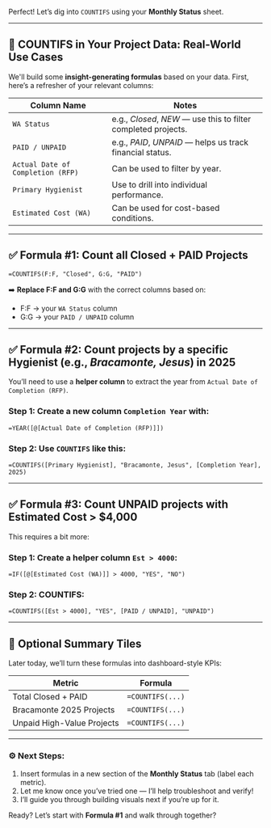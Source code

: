 
Perfect! Let’s dig into `COUNTIFS` using your **Monthly Status** sheet.

---

## 🧮 COUNTIFS in Your Project Data: Real-World Use Cases

We'll build some **insight-generating formulas** based on your data. First, here’s a refresher of your relevant columns:

| Column Name                       | Notes                                                          |
| --------------------------------- | -------------------------------------------------------------- |
| `WA Status`                       | e.g., *Closed*, *NEW* — use this to filter completed projects. |
| `PAID / UNPAID`                   | e.g., *PAID*, *UNPAID* — helps us track financial status.      |
| `Actual Date of Completion (RFP)` | Can be used to filter by year.                                 |
| `Primary Hygienist`               | Use to drill into individual performance.                      |
| `Estimated Cost (WA)`             | Can be used for cost-based conditions.                         |

---

## ✅ Formula #1: Count all **Closed + PAID** Projects

```excel
=COUNTIFS(F:F, "Closed", G:G, "PAID")
```

➡️ **Replace F\:F and G\:G** with the correct columns based on:

* F\:F → your `WA Status` column
* G\:G → your `PAID / UNPAID` column

---

## ✅ Formula #2: Count projects by a specific Hygienist (e.g., *Bracamonte, Jesus*) in 2025

You’ll need to use a **helper column** to extract the year from `Actual Date of Completion (RFP)`.

### Step 1: Create a new column `Completion Year` with:

```excel
=YEAR([@[Actual Date of Completion (RFP)]])
```

### Step 2: Use `COUNTIFS` like this:

```excel
=COUNTIFS([Primary Hygienist], "Bracamonte, Jesus", [Completion Year], 2025)
```

---

## ✅ Formula #3: Count UNPAID projects with Estimated Cost > \$4,000

This requires a bit more:

### Step 1: Create a helper column `Est > 4000`:

```excel
=IF([@[Estimated Cost (WA)]] > 4000, "YES", "NO")
```

### Step 2: COUNTIFS:

```excel
=COUNTIFS([Est > 4000], "YES", [PAID / UNPAID], "UNPAID")
```

---

## 🔁 Optional Summary Tiles

Later today, we’ll turn these formulas into dashboard-style KPIs:

| Metric                     | Formula          |
| -------------------------- | ---------------- |
| Total Closed + PAID        | `=COUNTIFS(...)` |
| Bracamonte 2025 Projects   | `=COUNTIFS(...)` |
| Unpaid High-Value Projects | `=COUNTIFS(...)` |

---

### ⚙️ Next Steps:

1. Insert formulas in a new section of the **Monthly Status** tab (label each metric).
2. Let me know once you’ve tried one — I’ll help troubleshoot and verify!
3. I’ll guide you through building visuals next if you’re up for it.

Ready? Let’s start with **Formula #1** and walk through together?
